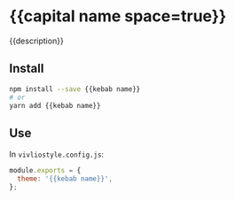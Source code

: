 # {{capital name space=true}}

{{description}}

## Install

```bash
npm install --save {{kebab name}}
# or
yarn add {{kebab name}}
```

## Use

In `vivliostyle.config.js`:

```js
module.exports = {
  theme: '{{kebab name}}',
};
```
